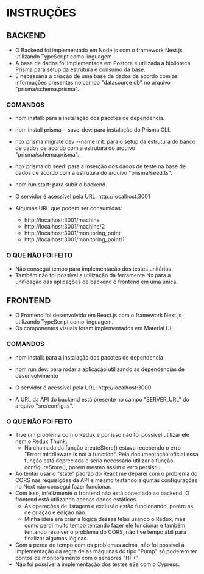 # INSTRUÇÕES

## BACKEND

- O Backend foi implementado em Node.js com o framework Nest.js utilizando TypeScript como linguagem.
- A base de dados foi implementada em Postgre e utilizada a biblioteca Prisma para setup da estrutura e consumo da base.
- É necessária a criação de uma base de dados de acordo com as informações presentes no campo "datasource db" no arquivo "prisma/schema.prisma".

### COMANDOS

- npm install: para a instalação dos pacotes de dependencia.
- npm install prisma --save-dev: para instalação do Prisma CLI.
- npx prisma migrate dev --name init: para o setup da estrutura do banco de dados de acordo com a estrutura do arquivo "prisma/schema.prisma".
- npx prisma db seed: para a inserção dos dados de teste na base de dados de acordo com a estrutura do arquivo "prisma/seed.ts".
- npm run start: para subir o backend.


- O servidor é acessível pela URL: http://localhost:3001
- Algumas URL que podem ser consumidas:
  - http://localhost:3001/machine
  - http://localhost:3001/machine/2
  - http://localhost:3001/monitoring_point
  - http://localhost:3001/monitoring_point/1

### O QUE NÃO FOI FEITO
- Não consegui tempo para implementação dos testes unitários.
- Também não foi possível a utilização da ferramenta Nx para a unificação das aplicações de backend e frontend em uma única.


## FRONTEND

- O Frontend foi desenvolvido em React.js com o framework Next.js utilizando TypeScript como linguagem.
- Os componentes visuais foram implementados em Material UI.

### COMANDOS
- npm install: para a instalação dos pacotes de dependencia
- npm run dev: para rodar a aplicação utilizando as dependencias de desenvolvimento

- O servidor é acessível pela URL: http://localhost:3000
- A URL da API do backend está presente no campo "SERVER_URL" do arquivo "src/config.ts".

### O QUE NÃO FOI FEITO
- Tive um problema com o Redux e por isso não foi possível utilizar ele nem o Redux Thunk.
  - Na chamada da função createStore() estava recebendo o erro "Error: middleware is not a function". Pela documentação oficial essa função está depreciada e seria necessário utilizar a função configureStore(), porém mesmo assim o erro persistiu.
- Ao tentar usar o "state" padrão do React me deparei com o problema do CORS nas requisições da API e mesmo testando algumas configurações no Next não consegui fazer funcionar.
- Com isso, infelizmente o frontend não está conectado ao backend. O frontend está utilizando apenas dados estáticos.
  - As operações de listagem e exclusão estão funcionando, porém as de criação e edição não.
  - Minha ideia era criar a lógica dessas telas usando o Redux, mas como perdi muito tempo tentando fazer ele funcionar e também tentando resolver o problema do CORS, não tive tempo ábil para finalizar algumas lógicas.
- Com a perda de tempo com os problemas acima, não foi possível a implementação da regra de as máquinas do tipo "Pump" só poderem ter pontos de monitoramento com o sensores "HF+".
- Não foi possível a implementação dos testes e2e com o Cypress.